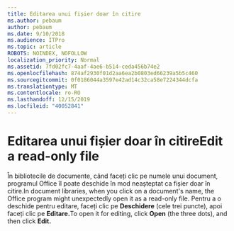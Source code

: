 ```yaml
---
title: Editarea unui fișier doar în citire
ms.author: pebaum
author: pebaum
ms.date: 9/10/2018
ms.audience: ITPro
ms.topic: article
ROBOTS: NOINDEX, NOFOLLOW
localization_priority: Normal
ms.assetid: 7fd02fc7-4aaf-4ae6-b514-ceda456b74e2
ms.openlocfilehash: 874af2930f01d2aa6ea2b0803ed66239a5b5c460
ms.sourcegitcommit: 0f0186044a3597e42ad14c32ca58e7224344dcfa
ms.translationtype: MT
ms.contentlocale: ro-RO
ms.lasthandoff: 12/15/2019
ms.locfileid: "40052841"
---
```

# <a name="edit-a-read-only-file"></a><span data-ttu-id="4eb5f-102">Editarea unui fișier doar în citire</span><span class="sxs-lookup"><span data-stu-id="4eb5f-102">Edit a read-only file</span></span>

<span data-ttu-id="4eb5f-103">În bibliotecile de documente, când faceți clic pe numele unui document, programul Office îl poate deschide în mod neașteptat ca fișier doar în citire.</span><span class="sxs-lookup"><span data-stu-id="4eb5f-103">In document libraries, when you click on a document's name, the Office program might unexpectedly open it as a read-only file.</span></span> <span data-ttu-id="4eb5f-104">Pentru a o deschide pentru editare, faceți clic pe **Deschidere** (cele trei puncte), apoi faceți clic pe **Editare.**</span><span class="sxs-lookup"><span data-stu-id="4eb5f-104">To open it for editing, click **Open** (the three dots), and then click **Edit.**</span></span>
  


